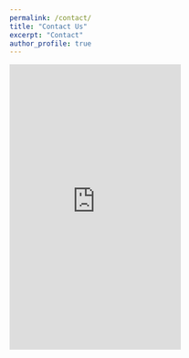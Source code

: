```yaml
---
permalink: /contact/
title: "Contact Us"
excerpt: "Contact"
author_profile: true
---
```


<iframe src="https://www.google.com/maps/embed?pb=!1m18!1m12!1m3!1d6295.7654740185235!2d145.13510359999995!3d-37.90980349999999!2m3!1f0!2f0!3f0!3m2!1i1024!2i768!4f13.1!3m3!1m2!1s0x6ad66b7b5148f6f3%3A0x389a5526496c59a0!2sWoodside%20Building%20for%20Technology%20and%20Design!5e0!3m2!1sen!2sau!4v1618033972047!5m2!1sen!2sau" height="500" style="border:0;" allowfullscreen="" loading="lazy"></iframe>

